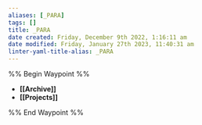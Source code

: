 ```yaml
---
aliases: [_PARA]
tags: []
title: _PARA
date created: Friday, December 9th 2022, 1:16:11 am
date modified: Friday, January 27th 2023, 11:40:31 am
linter-yaml-title-alias: _PARA
---
```


%% Begin Waypoint %%

- **[[Archive]]**
- **[[Projects]]**

%% End Waypoint %%
